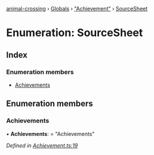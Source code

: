 [animal-crossing](../README.md) › [Globals](../globals.md) › ["Achievement"](../modules/_achievement_.md) › [SourceSheet](_achievement_.sourcesheet.md)

# Enumeration: SourceSheet

## Index

### Enumeration members

* [Achievements](_achievement_.sourcesheet.md#achievements)

## Enumeration members

###  Achievements

• **Achievements**: = "Achievements"

*Defined in [Achievement.ts:19](https://github.com/Norviah/animal-crossing/blob/e9cea70/module/types/Achievement.ts#L19)*
